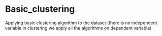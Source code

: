 # Basic_clustering
Applying basic clustering algorithm to the dataset (there is no independent variable in clustering we apply all the algorithms on dependent variable)
